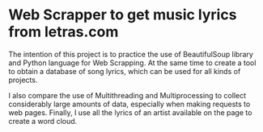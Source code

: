 # Web Scrapper to get music lyrics from letras.com

The intention of this project is to practice the use of BeautifulSoup library and Python language for Web Scrapping. At the same time to create a tool to obtain a database of song lyrics, which can be used for all kinds of projects.

I also compare the use of Multithreading and Multiprocessing to collect considerably large amounts of data, especially when making requests to web pages.
Finally, I use all the lyrics of an artist available on the page to create a word cloud.
